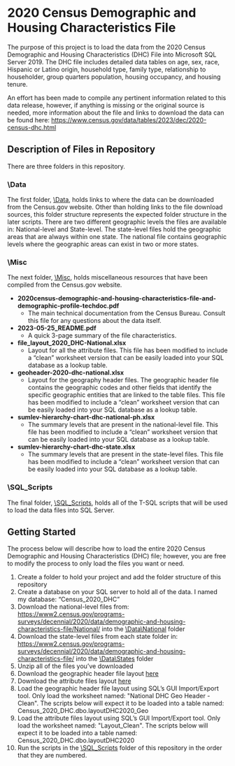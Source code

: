 # 2020 Census Demographic and Housing Characteristics File

The purpose of this project is to load the data from the 2020 Census Demographic and Housing Characteristics (DHC) File into Microsoft SQL Server 2019.  The DHC file includes detailed data tables on age, sex, race, Hispanic or Latino origin, household type, family type, relationship to householder, group quarters population, housing occupancy, and housing tenure.

An effort has been made to compile any pertinent information related to this data release, however, if anything is missing or the original source is needed, more information about the file and links to download the data can be found here: https://www.census.gov/data/tables/2023/dec/2020-census-dhc.html


## Description of Files in Repository
There are three folders in this repository.  
### \Data
The first folder, [\Data](Data), holds links to where the data can be downloaded from the Census.gov website.  Other than holding links to the file download sources, this folder structure represents the expected folder structure in the later scripts.
There are two different geographic levels the files are available in: National-level and State-level.  The state-level files hold the geographic areas that are always within one state.  The national file contains geographic levels where the geographic areas can exist in two or more states.

### \Misc
The next folder, [\Misc](Misc), holds miscellaneous resources that have been compiled from the Census.gov website.  
- **2020census-demographic-and-housing-characteristics-file-and-demographic-profile-techdoc.pdf**
  - The main technical documentation from the Census Bureau.  Consult this file for any questions about the data itself.
- **2023-05-25_README.pdf**
  - A quick 3-page summary of the file characteristics.
- **file_layout_2020_DHC-National.xlsx**
  - Layout for all the attribute files.  This file has been modified to include a “clean” worksheet version that can be easily loaded into your SQL database as a lookup table.
- **geoheader-2020-dhc-national.xlsx**
  - Layout for the geography header files.  The geographic header file contains the geographic codes and other fields that identify the specific geographic entities that are linked to the table files.  This file has been modified to include a “clean” worksheet version that can be easily loaded into your SQL database as a lookup table.
- **sumlev-hierarchy-chart-dhc-national-ph.xlsx**
  - The summary levels that are present in the national-level file.  This file has been modified to include a “clean” worksheet version that can be easily loaded into your SQL database as a lookup table.
- **sumlev-hierarchy-chart-dhc-state.xlsx**
  - The summary levels that are present in the state-level files.  This file has been modified to include a “clean” worksheet version that can be easily loaded into your SQL database as a lookup table.
### \SQL_Scripts
The final folder, [\SQL_Scripts](SQL_Scripts), holds all of the T-SQL scripts that will be used to load the data files into SQL Server.

## Getting Started
The process below will describe how to load the entire 2020 Census Demographic and Housing Characteristics (DHC) file; however, you are free to modify the process to only load the files you want or need.
1.	Create a folder to hold your project and add the folder structure of this repository
2.	Create a database on your SQL server to hold all of the data.  I named my database: “Census_2020_DHC”
3.	Download the national-level files from: https://www2.census.gov/programs-surveys/decennial/2020/data/demographic-and-housing-characteristics-file/National/  into the [\Data\National](Data/National) folder
4.	Download the state-level files from each state folder in: https://www2.census.gov/programs-surveys/decennial/2020/data/demographic-and-housing-characteristics-file/ into the [\Data\States](Data/States) folder
5.	Unzip all of the files you’ve downloaded
6.	Download the geographic header file layout [here](Misc/geoheader-2020-dhc-national.xlsx)
7.	Download the attribute files layout [here](Misc/file_layout_2020_DHC-National.xlsx)
8.	Load the geographic header file layout using SQL’s GUI Import/Export tool.  Only load the worksheet named: "National DHC Geo Header - Clean".  The scripts below will expect it to be loaded into a table named: Census_2020_DHC.dbo.layoutDHC2020_Geo
9.	Load the attribute files layout using SQL’s GUI Import/Export tool.  Only load the worksheet named: "Layout_Clean".  The scripts below will expect it to be loaded into a table named: Census_2020_DHC.dbo.layoutDHC2020
10.	Run the scripts in the [\SQL_Scripts](SQL_Scripts) folder of this repository in the order that they are numbered.
